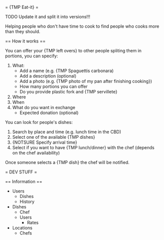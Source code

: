 = {TMP Eat-it} =

TODO Update it and split it into versions!!!

Helping people who don't have time to cook to find people who cooks more than they should.

== How it works ==

You can offer your {TMP left overs} to other people spliting them in portions, you can specify:
1. What:
	* Add a name (e.g. {TMP Spaguettis carbonara)
	* Add a description (optional)
	* Add a photo (e.g. {TMP photo of my pan after finishing cooking})
	* How many portions you can offer
	* Do you provide plastic fork and {TMP servillete}
1. Where
1. When
1. What do you want in exchange
	* Expected donation (optional)
	
You can look for people's dishes:
1. Search by place and time (e.g. lunch time in the CBD)
1. Select one of the available {TMP dishes}
1. {NOTSURE Specify arrival time}
1. Select if you want to have {TMP lunch/dinner} with the chef (depends on the chef availability)

Once someone selects a {TMP dish} the chef will be notified.


= DEV STUFF =

== Information ==
* Users
	* Dishes
	* History
* Dishes
	* Chef
	* Users
		* Rates
* Locations
	* Chefs
